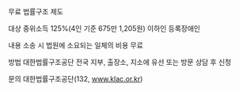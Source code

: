 무료 법률구조 제도

대상
중위소득 125%(4인 기준 675만 1,205원) 이하인 등록장애인

내용
소송 시 법원에 소요되는 일체의 비용 무료

방법
대한법률구조공단 전국 지부, 출장소, 지소에 유선 또는 방문 상담 후 신청

문의
대한법률구조공단(132, www.klac.or.kr)